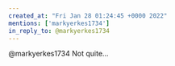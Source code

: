 ```yaml
---
created_at: "Fri Jan 28 01:24:45 +0000 2022"
mentions: ['markyerkes1734']
in_reply_to: @markyerkes1734
---
```


@markyerkes1734 Not quite...